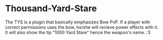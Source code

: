 # Thousand-Yard-Stare
The TYS is a plugin that basically emphasizes Bow PvP. If a player with correct permissions uses the bow, he/she will recieve power effects with it. It will also show the tip "1000 Yard Stare" hence the weapon's name.
:3
